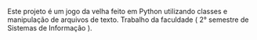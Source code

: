 Este projeto é um jogo da velha feito em Python utilizando classes e manipulação de arquivos de texto.
Trabalho da faculdade ( 2° semestre de Sistemas de Informação ).
